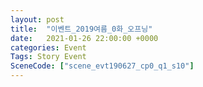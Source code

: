 ```yaml
---
layout: post
title:  "이벤트_2019여름_0화_오프닝"
date:   2021-01-26 22:00:00 +0000
categories: Event
Tags: Story Event
SceneCode: ["scene_evt190627_cp0_q1_s10"]
---
```

